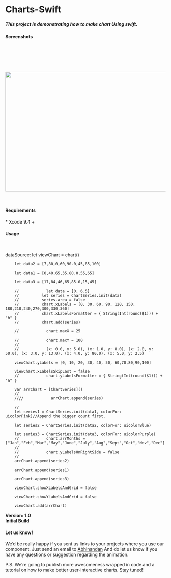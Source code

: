 # Charts-Swift




<h5>This project is demonstrating how to make chart Using swift.</h5>


<h4>Screenshots</h4><br>
<p>
<br><br><br><img src="https://user-images.githubusercontent.com/54585056/64342614-8ae3a000-d008-11e9-8c5e-cc7799002ed4.png" height="375px" width="667px"></p><br>
<h4>Requirements</h4>
<p>* Xcode 9.4 +</p>

<h4>Usage</h4><br>

<p>dataSource: 
        let viewChart = chart()
        
        let data2 = [7,80,0,60,90.0,45,85,100]
        
        let data1 = [0,40,65,35,80.0,55,65]
        
        let data3 = [17,84,46,65,85.0,15,45]
        
        //            let data = [0, 6.5]
        //          let series = ChartSeries.init(data)
        //          series.area = false
        //          chart.xLabels = [0, 30, 60, 90, 120, 150, 180,210,240,270,300,330,360]
        //          chart.xLabelsFormatter = { String(Int(round($1))) + "h" }
        //          chart.add(series)
        
        //            chart.maxX = 25
        
        //            chart.maxY = 100
        //
        //            (x: 0.0, y: 5.0), (x: 1.0, y: 8.0), (x: 2.0, y: 50.0), (x: 3.0, y: 13.0), (x: 4.0, y: 80.0), (x: 5.0, y: 2.5)
        
        viewChart.yLabels = [0, 10, 20, 30, 40, 50, 60,70,80,90,100]
        
        viewChart.xLabelsSkipLast = false
        //            chart.yLabelsFormatter = { String(Int(round($1))) + "h" }
        
        var arrChart = [ChartSeries]()
        //
        ////            arrChart.append(series)
        
        //
        let series1 = ChartSeries.init(data1, colorFor: uicolorPink)//Append the bigger count first.
        
        let series2 = ChartSeries.init(data2, colorFor: uicolorBlue)
        
        let series3 = ChartSeries.init(data3, colorFor: uicolorPurple)
        //            chart.arrMonths = ["Jan","Feb","Mar","May","June","July","Aug","Sept","Oct","Nov","Dec"]
        //
        //            chart.yLabelsOnRightSide = false
        //
        arrChart.append(series2)
        
        arrChart.append(series1)
        
        arrChart.append(series3)
        
        viewChart.showXLabelsAndGrid = false
        
        viewChart.showYLabelsAndGrid = false
        
        viewChart.add(arrChart)

<p><strong>
Version: 1.0<br>
Initial Build</strong></p>

<h4>Let us know!</h4>
<p>
We’d be really happy if you sent us links to your projects where you use our component. Just send an email to <a href=“abhinandan@appsmaventech.com">Abhinandan</a> And do let us know if you have any questions or suggestion regarding the animation.</p>
<p>
P.S. We’re going to publish more awesomeness wrapped in code and a tutorial on how to make better user-interactive charts. Stay tuned!</p>
